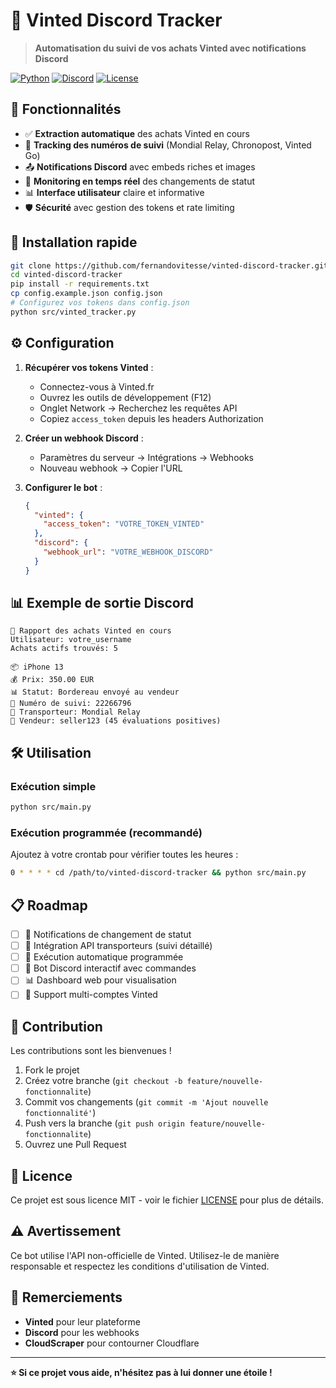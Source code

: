 # 🛒 Vinted Discord Tracker

> **Automatisation du suivi de vos achats Vinted avec notifications Discord**

[![Python](https://img.shields.io/badge/Python-3.8+-blue.svg)](https://python.org)
[![Discord](https://img.shields.io/badge/Discord-Webhook-7289da.svg)](https://discord.com)
[![License](https://img.shields.io/badge/License-MIT-green.svg)](LICENSE)

## 🎯 Fonctionnalités

- ✅ **Extraction automatique** des achats Vinted en cours
- 🚚 **Tracking des numéros de suivi** (Mondial Relay, Chronopost, Vinted Go)
- 📤 **Notifications Discord** avec embeds riches et images
- 🔄 **Monitoring en temps réel** des changements de statut
- 📊 **Interface utilisateur** claire et informative
- 🛡️ **Sécurité** avec gestion des tokens et rate limiting

## 🚀 Installation rapide

```bash
git clone https://github.com/fernandovitesse/vinted-discord-tracker.git
cd vinted-discord-tracker
pip install -r requirements.txt
cp config.example.json config.json
# Configurez vos tokens dans config.json
python src/vinted_tracker.py
```

## ⚙️ Configuration

1. **Récupérer vos tokens Vinted** :
   - Connectez-vous à Vinted.fr
   - Ouvrez les outils de développement (F12)
   - Onglet Network → Recherchez les requêtes API
   - Copiez `access_token` depuis les headers Authorization

2. **Créer un webhook Discord** :
   - Paramètres du serveur → Intégrations → Webhooks
   - Nouveau webhook → Copier l'URL

3. **Configurer le bot** :
   ```json
   {
     "vinted": {
       "access_token": "VOTRE_TOKEN_VINTED"
     },
     "discord": {
       "webhook_url": "VOTRE_WEBHOOK_DISCORD"
     }
   }
   ```

## 📊 Exemple de sortie Discord

```
🛒 Rapport des achats Vinted en cours
Utilisateur: votre_username
Achats actifs trouvés: 5

📦 iPhone 13
💰 Prix: 350.00 EUR
📊 Statut: Bordereau envoyé au vendeur
🚚 Numéro de suivi: 22266796
🏢 Transporteur: Mondial Relay
👤 Vendeur: seller123 (45 évaluations positives)
```

## 🛠️ Utilisation

### Exécution simple
```bash
python src/main.py
```

### Exécution programmée (recommandé)
Ajoutez à votre crontab pour vérifier toutes les heures :
```bash
0 * * * * cd /path/to/vinted-discord-tracker && python src/main.py
```

## 📋 Roadmap

- [ ] 🔔 Notifications de changement de statut
- [ ] 📍 Intégration API transporteurs (suivi détaillé)
- [ ] 🤖 Exécution automatique programmée
- [ ] 📱 Bot Discord interactif avec commandes
- [ ] 📊 Dashboard web pour visualisation
- [ ] 🔄 Support multi-comptes Vinted

## 🤝 Contribution

Les contributions sont les bienvenues ! 

1. Fork le projet
2. Créez votre branche (`git checkout -b feature/nouvelle-fonctionnalite`)
3. Commit vos changements (`git commit -m 'Ajout nouvelle fonctionnalité'`)
4. Push vers la branche (`git push origin feature/nouvelle-fonctionnalite`)
5. Ouvrez une Pull Request

## 📜 Licence

Ce projet est sous licence MIT - voir le fichier [LICENSE](LICENSE) pour plus de détails.

## ⚠️ Avertissement

Ce bot utilise l'API non-officielle de Vinted. Utilisez-le de manière responsable et respectez les conditions d'utilisation de Vinted.

## 🙏 Remerciements

- **Vinted** pour leur plateforme
- **Discord** pour les webhooks
- **CloudScraper** pour contourner Cloudflare

---

**⭐ Si ce projet vous aide, n'hésitez pas à lui donner une étoile !**
